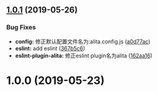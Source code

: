 ## [1.0.1](https://github.com/areslabs/alita/compare/v1.0.0...v1.0.1) (2019-05-26)


### Bug Fixes

* **config:** 修正默认配置文件名为:alita.config.js ([a0d77ac](https://github.com/areslabs/alita/commit/a0d77ac))
* **eslint:** add eslint ([367b5c6](https://github.com/areslabs/alita/commit/367b5c6))
* **eslint-plugin-alita:** 修正eslint plugin名为alita ([162aa16](https://github.com/areslabs/alita/commit/162aa16))



# 1.0.0 (2019-05-23)



